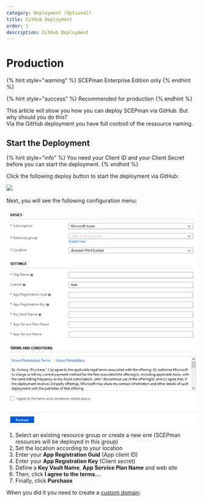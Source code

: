 ```yaml
---
category: Deployment (Optional)
title: GitHub Deployment
order: 1
description: GitHub Deployment
---
```


# Production

{% hint style="warning" %}
SCEPman Enterprise Edition only
{% endhint %}

{% hint style="success" %}
Recommended for production
{% endhint %}

This article will show you how you can deploy SCEPman via GitHub. But why should you do this?  
Via the GitHub deployment you have full controll of the ressource naming.

## Start the Deployment

{% hint style="info" %}
You need your Client ID and your Client Secret before you can start the deployment.
{% endhint %}

Click the following deploy button to start the deployment via GitHub:

[![](http://azuredeploy.net/deploybutton.png)](https://portal.azure.com/#create/Microsoft.Template/uri/https%3A%2F%2Fraw.githubusercontent.com%2Fglueckkanja%2Fgk-scepman%2Fmaster%2Fazuredeploy.json)

Next, you will see the following configuration menu:

![](../../../.gitbook/assets/scepman_optional1%20%281%29%20%281%29.png)

1. Select an existing resource group or create a new one \(SCEPman resources will be deployed in this group\)
2. Set the location according to your location
3. Enter your **App Registration Guid** \(App client ID\)
4. Enter your **App Registration Key** \(Client secret\)
5. Define a **Key Vault Name**, **App Service Plan Name** and web site
6. Then, click **I agree to the terms...**
7. Finally, click **Purchase**

When you did it you need to create a [custom domain](../03_customdomain.md).

